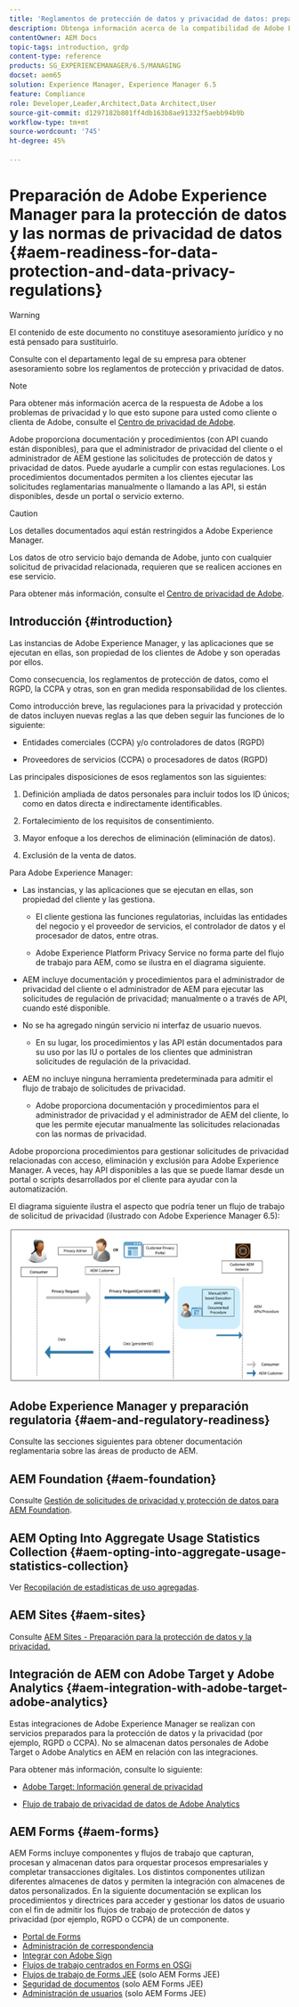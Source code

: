 ```yaml
---
title: 'Reglamentos de protección de datos y privacidad de datos: preparación para Adobe Experience Manager'
description: Obtenga información acerca de la compatibilidad de Adobe Experience Manager con las distintas normas de protección de datos y privacidad de datos. Incluye el Reglamento General de Protección de Datos (RGPD) de la UE, la Ley de Privacidad del Consumidor de California y cómo cumplirlos al implementar un nuevo proyecto de AEM.
contentOwner: AEM Docs
topic-tags: introduction, grdp
content-type: reference
products: SG_EXPERIENCEMANAGER/6.5/MANAGING
docset: aem65
solution: Experience Manager, Experience Manager 6.5
feature: Compliance
role: Developer,Leader,Architect,Data Architect,User
source-git-commit: d1297182b801ff4db163b8ae91332f5aebb94b9b
workflow-type: tm+mt
source-wordcount: '745'
ht-degree: 45%

---
```


# Preparación de Adobe Experience Manager para la protección de datos y las normas de privacidad de datos {#aem-readiness-for-data-protection-and-data-privacy-regulations}

>[!WARNING]
>
>El contenido de este documento no constituye asesoramiento jurídico y no está pensado para sustituirlo.
>
>Consulte con el departamento legal de su empresa para obtener asesoramiento sobre los reglamentos de protección y privacidad de datos.

>[!NOTE]
>
>Para obtener más información acerca de la respuesta de Adobe a los problemas de privacidad y lo que esto supone para usted como cliente o clienta de Adobe, consulte el [Centro de privacidad de Adobe](https://www.adobe.com/es/privacy.html).

Adobe proporciona documentación y procedimientos (con API cuando están disponibles), para que el administrador de privacidad del cliente o el administrador de AEM gestione las solicitudes de protección de datos y privacidad de datos. Puede ayudarle a cumplir con estas regulaciones. Los procedimientos documentados permiten a los clientes ejecutar las solicitudes reglamentarias manualmente o llamando a las API, si están disponibles, desde un portal o servicio externo.

>[!CAUTION]
>
>Los detalles documentados aquí están restringidos a Adobe Experience Manager.
>
>Los datos de otro servicio bajo demanda de Adobe, junto con cualquier solicitud de privacidad relacionada, requieren que se realicen acciones en ese servicio.
>
>Para obtener más información, consulte el [Centro de privacidad de Adobe](https://www.adobe.com/es/privacy.html).

## Introducción {#introduction}

Las instancias de Adobe Experience Manager, y las aplicaciones que se ejecutan en ellas, son propiedad de los clientes de Adobe y son operadas por ellos.

Como consecuencia, los reglamentos de protección de datos, como el RGPD, la CCPA y otras, son en gran medida responsabilidad de los clientes.

Como introducción breve, las regulaciones para la privacidad y protección de datos incluyen nuevas reglas a las que deben seguir las funciones de lo siguiente:

* Entidades comerciales (CCPA) y/o controladores de datos (RGPD)

* Proveedores de servicios (CCPA) o procesadores de datos (RGPD)

Las principales disposiciones de esos reglamentos son las siguientes:

1. Definición ampliada de datos personales para incluir todos los ID únicos; como en datos directa e indirectamente identificables.

2. Fortalecimiento de los requisitos de consentimiento.

3. Mayor enfoque a los derechos de eliminación (eliminación de datos).

4. Exclusión de la venta de datos.

Para Adobe Experience Manager:

* Las instancias, y las aplicaciones que se ejecutan en ellas, son propiedad del cliente y las gestiona.

   * El cliente gestiona las funciones regulatorias, incluidas las entidades del negocio y el proveedor de servicios, el controlador de datos y el procesador de datos, entre otras.

   * Adobe Experience Platform Privacy Service no forma parte del flujo de trabajo para AEM, como se ilustra en el diagrama siguiente.

* AEM incluye documentación y procedimientos para el administrador de privacidad del cliente o el administrador de AEM para ejecutar las solicitudes de regulación de privacidad; manualmente o a través de API, cuando esté disponible.

* No se ha agregado ningún servicio ni interfaz de usuario nuevos.

   * En su lugar, los procedimientos y las API están documentados para su uso por las IU o portales de los clientes que administran solicitudes de regulación de la privacidad.

* AEM no incluye ninguna herramienta predeterminada para admitir el flujo de trabajo de solicitudes de privacidad.

   * Adobe proporciona documentación y procedimientos para el administrador de privacidad y el administrador de AEM del cliente, lo que les permite ejecutar manualmente las solicitudes relacionadas con las normas de privacidad.

Adobe proporciona procedimientos para gestionar solicitudes de privacidad relacionadas con acceso, eliminación y exclusión para Adobe Experience Manager. A veces, hay API disponibles a las que se puede llamar desde un portal o scripts desarrollados por el cliente para ayudar con la automatización.

El diagrama siguiente ilustra el aspecto que podría tener un flujo de trabajo de solicitud de privacidad (ilustrado con Adobe Experience Manager 6.5):

![Protección de datos y privacidad](assets/data-protection-and-privacy-01.png)

## Adobe Experience Manager y preparación regulatoria {#aem-and-regulatory-readiness}

Consulte las secciones siguientes para obtener documentación reglamentaria sobre las áreas de producto de AEM.

## AEM Foundation {#aem-foundation}

Consulte [Gestión de solicitudes de privacidad y protección de datos para AEM Foundation](/help/sites-administering/handling-gdpr-requests-for-aem-platform.md).

## AEM Opting Into Aggregate Usage Statistics Collection {#aem-opting-into-aggregate-usage-statistics-collection}

Ver [Recopilación de estadísticas de uso agregadas](/help/sites-deploying/opt-in-aggregated-usage-statistics.md).

## AEM Sites {#aem-sites}

Consulte [AEM Sites - Preparación para la protección de datos y la privacidad.](/help/sites-administering/gdpr-compliance-sites.md)

## Integración de AEM con Adobe Target y Adobe Analytics {#aem-integration-with-adobe-target-adobe-analytics}

Estas integraciones de Adobe Experience Manager se realizan con servicios preparados para la protección de datos y la privacidad (por ejemplo, RGPD o CCPA). No se almacenan datos personales de Adobe Target o Adobe Analytics en AEM en relación con las integraciones.

Para obtener más información, consulte lo siguiente:

* [Adobe Target: Información general de privacidad](https://developer.adobe.com/target/before-implement/privacy/cmp-privacy-and-general-data-protection-regulation/?lang=en)

* [Flujo de trabajo de privacidad de datos de Adobe Analytics](https://experienceleague.adobe.com/docs/analytics/admin/admin-tools/data-governance/an-gdpr-workflow.html?lang=es)

## AEM Forms {#aem-forms}

AEM Forms incluye componentes y flujos de trabajo que capturan, procesan y almacenan datos para orquestar procesos empresariales y completar transacciones digitales. Los distintos componentes utilizan diferentes almacenes de datos y permiten la integración con almacenes de datos personalizados. En la siguiente documentación se explican los procedimientos y directrices para acceder y gestionar los datos de usuario con el fin de admitir los flujos de trabajo de protección de datos y privacidad (por ejemplo, RGPD o CCPA) de un componente.

* [Portal de Forms ](/help/forms/using/forms-portal-handling-user-data.md)
* [Administración de correspondencia](/help/forms/using/correspondence-management-handling-user-data.md)
* [Integrar con Adobe Sign](/help/forms/using/integration-adobe-sign-handling-user-data.md)
* [Flujos de trabajo centrados en Forms en OSGi](/help/forms/using/forms-workflow-osgi-handling-user-data.md)
* [Flujos de trabajo de Forms JEE](/help/forms/using/forms-workflow-jee-handling-user-data.md) (solo AEM Forms JEE)
* [Seguridad de documentos](/help/forms/using/document-security-handling-user-data.md) (solo AEM Forms JEE)
* [Administración de usuarios](/help/forms/using/user-management-handling-user-data.md) (solo AEM Forms JEE)
